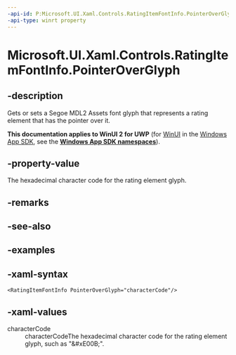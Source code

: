```yaml
---
-api-id: P:Microsoft.UI.Xaml.Controls.RatingItemFontInfo.PointerOverGlyph
-api-type: winrt property
---
```

<!-- Property syntax.
public string PointerOverGlyph { get;  set; }
-->

# Microsoft.UI.Xaml.Controls.RatingItemFontInfo.PointerOverGlyph


## -description

Gets or sets a Segoe MDL2 Assets font glyph that represents a rating element that has the pointer over it.


**This documentation applies to WinUI 2 for UWP** (for [WinUI](/windows/apps/winui/winui3/) in the [Windows App SDK](/windows/apps/windows-app-sdk/), see the **[Windows App SDK namespaces](/windows/windows-app-sdk/api/winrt/)**).

## -property-value

The hexadecimal character code for the rating element glyph.


## -remarks


## -see-also


## -examples


## -xaml-syntax

```xaml
<RatingItemFontInfo PointerOverGlyph="characterCode"/>
```


## -xaml-values

<dl><dt>characterCode</dt><dd>characterCodeThe hexadecimal character code for the rating element glyph, such as "&amp;#xE00B;".</dd>
</dl>


